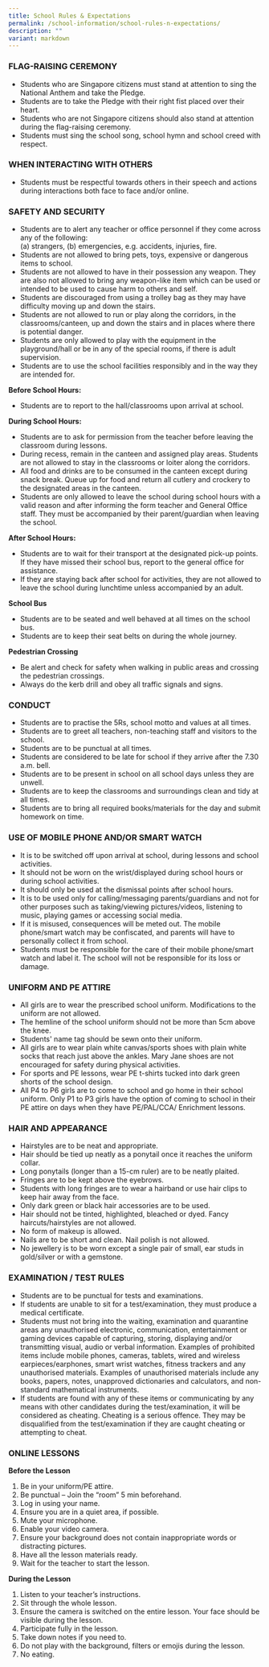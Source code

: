 ```yaml
---
title: School Rules & Expectations
permalink: /school-information/school-rules-n-expectations/
description: ""
variant: markdown
---
```

### FLAG-RAISING CEREMONY

*   Students who are Singapore citizens must stand at attention to sing the National Anthem and take the Pledge.
*   Students are to take the Pledge with their right fist placed over their heart.
*   Students who are not Singapore citizens should also stand at attention during the flag-raising ceremony.
*   Students must sing the school song, school hymn and school creed with respect.

### WHEN INTERACTING WITH OTHERS

*   Students must be respectful towards others in their speech and actions during interactions both face to face and/or online.


### SAFETY AND SECURITY

*   Students are to alert any teacher or office personnel if they come across any of the following:     
(a)	strangers, (b) emergencies, e.g. accidents, injuries, fire. 
*   Students are not allowed to bring pets, toys, expensive or dangerous items to school. 
*   Students are not allowed to have in their possession any weapon. They are also not allowed to bring any weapon-like item which can be used or intended to be used to cause harm to others and self.
*   Students are discouraged from using a trolley bag as they may have difficulty moving up and down the stairs.
*   Students are not allowed to run or play along the corridors, in the classrooms/canteen, up and down the stairs and in places where there is potential danger.
*   Students are only allowed to play with the equipment in the playground/hall or be in any of the special rooms, if there is adult supervision.
*   Students are to use the school facilities responsibly and in the way they are intended for.


**Before School Hours:**

*   Students are to report to the hall/classrooms upon arrival at school.

  
**During School Hours:**

*   Students are to ask for permission from the teacher before leaving the classroom during lessons.
*   During recess, remain in the canteen and assigned play areas. Students are not allowed to stay in the classrooms or loiter along the corridors.
*   All food and drinks are to be consumed in the canteen except during snack break. Queue up for food and return all cutlery and crockery to the designated areas in the canteen.
*   Students are only allowed to leave the school during school hours with a valid reason and after informing the form teacher and General Office staff. They must be accompanied by their parent/guardian when leaving the school. 


**After School Hours:**

*   Students are to wait for their transport at the designated pick-up points. If they have missed their school bus, report to the general office for assistance.
*   If they are staying back after school for activities, they are not allowed to leave the school during lunchtime unless accompanied by an adult.

**School Bus**

*   Students are to be seated and well behaved at all times on the school bus.
*   Students are to keep their seat belts on during the whole journey.

**Pedestrian Crossing**

* Be alert and check for safety when walking in public areas and crossing the pedestrian crossings.
* Always do the kerb drill and obey all traffic signals and signs. 

### CONDUCT

*   Students are to practise the 5Rs, school motto and values at all times.
*   Students are to greet all teachers, non-teaching staff and visitors to the school.
*   Students are to be punctual at all times. 
*   Students are considered to be late for school if they arrive after the 7.30 a.m. bell.
*   Students are to be present in school on all school days unless they are unwell.
*   Students are to keep the classrooms and surroundings clean and tidy at all times.
*   Students are to bring all required books/materials for the day and submit homework on time. 

### USE OF MOBILE PHONE AND/OR SMART WATCH

* It is to be switched off upon arrival at school, during lessons and school activities.
* It should not be worn on the wrist/displayed during school hours or during school activities.
* It should only be used at the dismissal points after school hours. 
* It is to be used only for calling/messaging parents/guardians and not for other purposes such as taking/viewing pictures/videos, listening to music, playing games or accessing social media.
* If it is misused, consequences will be meted out. The mobile phone/smart watch may be confiscated, and parents will have to personally collect it from school.
* Students must be responsible for the care of their mobile phone/smart watch and label it. The school will not be responsible for its loss or damage.


### UNIFORM AND PE ATTIRE

*   All girls are to wear the prescribed school uniform. Modifications to the uniform are not allowed.
*   The hemline of the school uniform should not be more than 5cm above the knee.
*   Students' name tag should be sewn onto their uniform.
*   All girls are to wear plain white canvas/sports shoes with plain white socks that reach just above the ankles. Mary Jane shoes are not encouraged for safety during physical activities.
*   For sports and PE lessons, wear PE t-shirts tucked into dark green shorts of the school design.
*   All P4 to P6 girls are to come to school and go home in their school uniform. Only P1 to P3 girls have the option of coming to school in their PE attire on days when they have PE/PAL/CCA/ Enrichment lessons. 


### HAIR AND APPEARANCE

*   Hairstyles are to be neat and appropriate.
*   Hair should be tied up neatly as a ponytail once it reaches the uniform collar.
*   Long ponytails (longer than a 15-cm ruler) are to be neatly plaited. 
*   Fringes are to be kept above the eyebrows.
*   Students with long fringes are to wear a hairband or use hair clips to keep hair away from the face.
*   Only dark green or black hair accessories are to be used.
*   Hair should not be tinted, highlighted, bleached or dyed. Fancy haircuts/hairstyles are not allowed.
*   No form of makeup is allowed.
*   Nails are to be short and clean. Nail polish is not allowed.
*   No jewellery is to be worn except a single pair of small, ear studs in gold/silver or with a gemstone.  

### EXAMINATION / TEST RULES

*   Students are to be punctual for tests and examinations.
*   If students are unable to sit for a test/examination, they must produce a medical certificate.
*   Students must not bring into the waiting, examination and quarantine areas any unauthorised electronic, communication, entertainment or gaming devices capable of capturing, storing, displaying and/or transmitting visual, audio or verbal information. Examples of prohibited items include mobile phones, cameras, tablets, wired and wireless earpieces/earphones, smart wrist watches, fitness trackers and any unauthorised materials. Examples of unauthorised materials include any books, papers, notes, unapproved dictionaries and calculators, and non-standard mathematical instruments.
*   If students are found with any of these items or communicating by any means with other candidates during the test/examination, it will be considered as cheating. Cheating is a serious offence. They may be disqualified from the test/examination if they are caught cheating or attempting to cheat.


### ONLINE LESSONS


**Before the Lesson**

1.  Be in your uniform/PE attire.
2.  Be punctual – Join the “room” 5 min beforehand.
3.  Log in using your name.
4.  Ensure you are in a quiet area, if possible.
5.  Mute your microphone.
6.  Enable your video camera.
7.  Ensure your background does not contain inappropriate words or distracting pictures.
8.  Have all the lesson materials ready.
9.  Wait for the teacher to start the lesson.


**During the Lesson**

1.  Listen to your teacher’s instructions.
2.  Sit through the whole lesson.
3.  Ensure the camera is switched on the entire lesson. Your face should be visible during the lesson.
4.  Participate fully in the lesson.
5.  Take down notes if you need to.
6.  Do not play with the background, filters or emojis during the lesson.
7.  No eating.
